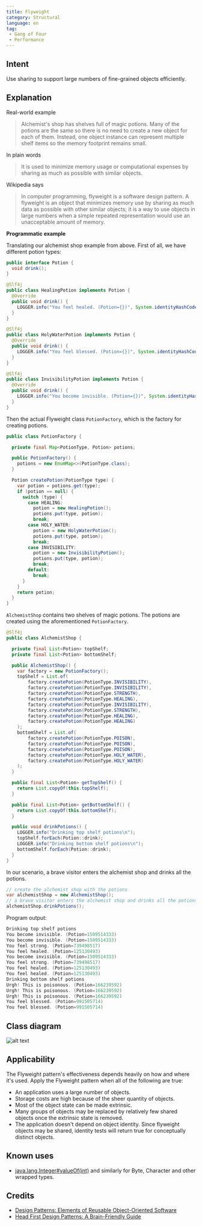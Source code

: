 ```yaml
---
title: Flyweight
category: Structural
language: en
tag:
 - Gang of Four
 - Performance
---
```


## Intent

Use sharing to support large numbers of fine-grained objects efficiently.

## Explanation

Real-world example

> Alchemist's shop has shelves full of magic potions. Many of the potions are the same so there is 
> no need to create a new object for each of them. Instead, one object instance can represent 
> multiple shelf items so the memory footprint remains small.

In plain words

> It is used to minimize memory usage or computational expenses by sharing as much as possible with 
> similar objects.

Wikipedia says

> In computer programming, flyweight is a software design pattern. A flyweight is an object that 
> minimizes memory use by sharing as much data as possible with other similar objects; it is a way 
> to use objects in large numbers when a simple repeated representation would use an unacceptable 
> amount of memory.

**Programmatic example**

Translating our alchemist shop example from above. First of all, we have different potion types:

```java
public interface Potion {
  void drink();
}

@Slf4j
public class HealingPotion implements Potion {
  @Override
  public void drink() {
    LOGGER.info("You feel healed. (Potion={})", System.identityHashCode(this));
  }
}

@Slf4j
public class HolyWaterPotion implements Potion {
  @Override
  public void drink() {
    LOGGER.info("You feel blessed. (Potion={})", System.identityHashCode(this));
  }
}

@Slf4j
public class InvisibilityPotion implements Potion {
  @Override
  public void drink() {
    LOGGER.info("You become invisible. (Potion={})", System.identityHashCode(this));
  }
}
```

Then the actual Flyweight class `PotionFactory`, which is the factory for creating potions.

```java
public class PotionFactory {

  private final Map<PotionType, Potion> potions;

  public PotionFactory() {
    potions = new EnumMap<>(PotionType.class);
  }

  Potion createPotion(PotionType type) {
    var potion = potions.get(type);
    if (potion == null) {
      switch (type) {
        case HEALING:
          potion = new HealingPotion();
          potions.put(type, potion);
          break;
        case HOLY_WATER:
          potion = new HolyWaterPotion();
          potions.put(type, potion);
          break;
        case INVISIBILITY:
          potion = new InvisibilityPotion();
          potions.put(type, potion);
          break;
        default:
          break;
      }
    }
    return potion;
  }
}
```

`AlchemistShop` contains two shelves of magic potions. The potions are created using the
aforementioned `PotionFactory`.

```java
@Slf4j
public class AlchemistShop {

  private final List<Potion> topShelf;
  private final List<Potion> bottomShelf;

  public AlchemistShop() {
    var factory = new PotionFactory();
    topShelf = List.of(
        factory.createPotion(PotionType.INVISIBILITY),
        factory.createPotion(PotionType.INVISIBILITY),
        factory.createPotion(PotionType.STRENGTH),
        factory.createPotion(PotionType.HEALING),
        factory.createPotion(PotionType.INVISIBILITY),
        factory.createPotion(PotionType.STRENGTH),
        factory.createPotion(PotionType.HEALING),
        factory.createPotion(PotionType.HEALING)
    );
    bottomShelf = List.of(
        factory.createPotion(PotionType.POISON),
        factory.createPotion(PotionType.POISON),
        factory.createPotion(PotionType.POISON),
        factory.createPotion(PotionType.HOLY_WATER),
        factory.createPotion(PotionType.HOLY_WATER)
    );
  }

  public final List<Potion> getTopShelf() {
    return List.copyOf(this.topShelf);
  }

  public final List<Potion> getBottomShelf() {
    return List.copyOf(this.bottomShelf);
  }

  public void drinkPotions() {
    LOGGER.info("Drinking top shelf potions\n");
    topShelf.forEach(Potion::drink);
    LOGGER.info("Drinking bottom shelf potions\n");
    bottomShelf.forEach(Potion::drink);
  }
}
```

In our scenario, a brave visitor enters the alchemist shop and drinks all the potions.

```java
// create the alchemist shop with the potions
var alchemistShop = new AlchemistShop();
// a brave visitor enters the alchemist shop and drinks all the potions
alchemistShop.drinkPotions();
```

Program output:

```java
Drinking top shelf potions 
You become invisible. (Potion=1509514333)
You become invisible. (Potion=1509514333)
You feel strong. (Potion=739498517)
You feel healed. (Potion=125130493)
You become invisible. (Potion=1509514333)
You feel strong. (Potion=739498517)
You feel healed. (Potion=125130493)
You feel healed. (Potion=125130493)
Drinking bottom shelf potions
Urgh! This is poisonous. (Potion=166239592)
Urgh! This is poisonous. (Potion=166239592)
Urgh! This is poisonous. (Potion=166239592)
You feel blessed. (Potion=991505714)
You feel blessed. (Potion=991505714)
```

## Class diagram

![alt text](./etc/flyweight.urm.png "Flyweight pattern class diagram")

## Applicability

The Flyweight pattern's effectiveness depends heavily on how and where it's used. Apply the 
Flyweight pattern when all of the following are true:

* An application uses a large number of objects.
* Storage costs are high because of the sheer quantity of objects.
* Most of the object state can be made extrinsic.
* Many groups of objects may be replaced by relatively few shared objects once the extrinsic state 
  is removed.
* The application doesn't depend on object identity. Since flyweight objects may be shared, identity 
tests will return true for conceptually distinct objects.

## Known uses

* [java.lang.Integer#valueOf(int)](http://docs.oracle.com/javase/8/docs/api/java/lang/Integer.html#valueOf%28int%29) and similarly for Byte, Character and other wrapped types.

## Credits

* [Design Patterns: Elements of Reusable Object-Oriented Software](https://www.amazon.com/gp/product/0201633612/ref=as_li_tl?ie=UTF8&camp=1789&creative=9325&creativeASIN=0201633612&linkCode=as2&tag=javadesignpat-20&linkId=675d49790ce11db99d90bde47f1aeb59)
* [Head First Design Patterns: A Brain-Friendly Guide](https://www.amazon.com/gp/product/0596007124/ref=as_li_tl?ie=UTF8&camp=1789&creative=9325&creativeASIN=0596007124&linkCode=as2&tag=javadesignpat-20&linkId=6b8b6eea86021af6c8e3cd3fc382cb5b)
